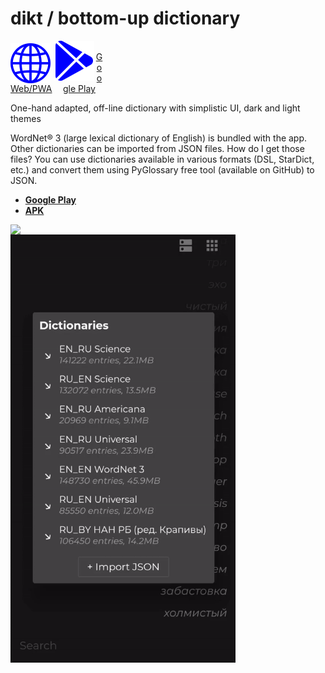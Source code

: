 # dikt / bottom-up dictionary
<div>
  <a href="https://maxim-saplin.github.io/dikt/#/" style="display: inline-block;text-align: center;">
    <img align="left" src="https://raw.githubusercontent.com/maxim-saplin/dikt/master/_misc/web.svg" width="64"/>
    </br>
    Web/PWA
  </a> 
  <a href="https://play.google.com/store/apps/details?id=com.Saplin.CPDT" style="display: inline-block;text-align: center;">
    <img align="left" src="https://raw.githubusercontent.com/maxim-saplin/dikt/master/_misc/google-play.svg" width="64"/>
    </br>
    Google Play
  </a>
</div>

One-hand adapted, off-line dictionary with simplistic UI, dark and light themes

WordNet® 3 (large lexical dictionary of English) is bundled with the app. Other dictionaries can be imported from JSON files. How do I get those files? You can use dictionaries available in various formats (DSL, StarDict, etc.) and convert them using PyGlossary free tool (available on GitHub) to JSON.

- **[Google Play](https://play.google.com/store/apps/details?id=com.saplin.dikt)**
- **[APK](https://github.com/maxim-saplin/dikt/releases/download/1.0.1/dikt.apk)**
 


<img align="left" src="https://raw.githubusercontent.com/maxim-saplin/dikt/master/_misc/1.gif" width="360"/>
<img align="left" src="https://raw.githubusercontent.com/maxim-saplin/dikt/master/_misc/2.gif" width="360"/>
